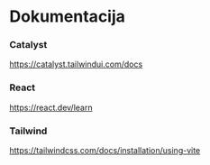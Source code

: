 # Dokumentacija

### Catalyst
https://catalyst.tailwindui.com/docs

### React
https://react.dev/learn

### Tailwind
https://tailwindcss.com/docs/installation/using-vite

